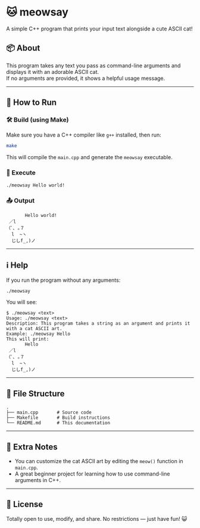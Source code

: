 # 🐱 meowsay

A simple C++ program that prints your input text alongside a cute ASCII cat!

## 📦 About

This program takes any text you pass as command-line arguments and displays it with an adorable ASCII cat.  
If no arguments are provided, it shows a helpful usage message.

---

## 🧪 How to Run

### 🛠️ Build (using Make)

Make sure you have a C++ compiler like `g++` installed, then run:

```bash
make
```

This will compile the `main.cpp` and generate the `meowsay` executable.

### 🚀 Execute

```bash
./meowsay Hello world!
```

### 📤 Output

```
       Hello world!
 ／l 
（ﾟ､ ｡７
  l  ~ヽ
  じしf_,)ノ
```

---

## ℹ️ Help

If you run the program without any arguments:

```bash
./meowsay
```

You will see:

```
$ ./meowsay <text>
Usage: ./meowsay <text>
Description: This program takes a string as an argument and prints it with a cat ASCII art.
Example: ./meowsay Hello
This will print:
       Hello
 ／l 
（ﾟ､ ｡７
  l  ~ヽ
  じしf_,)ノ
```

---

## 🧵 File Structure

```
.
├── main.cpp       # Source code
├── Makefile       # Build instructions
└── README.md      # This documentation
```

---

## 🐾 Extra Notes

- You can customize the cat ASCII art by editing the `meow()` function in `main.cpp`.
- A great beginner project for learning how to use command-line arguments in C++.

---

## 📜 License

Totally open to use, modify, and share. No restrictions — just have fun! 😺
